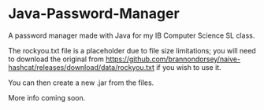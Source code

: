 # Java-Password-Manager
A password manager made with Java for my IB Computer Science SL class.

The rockyou.txt file is a placeholder due to file size limitations; you will need to download the original from https://github.com/brannondorsey/naive-hashcat/releases/download/data/rockyou.txt if you wish to use it.

You can then create a new .jar from the files.

More info coming soon.
